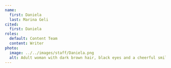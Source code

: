 ```yaml
---
name:
  first: Daniela
  last: Marina Geli
cited:
  first: Daniela
roles:
  default: Content Team
  content: Writer
photo:
  image: ../../images/staff/Daniela.png
  alt: Adult woman with dark brown hair, black eyes and a cheerful smile.
---
```

